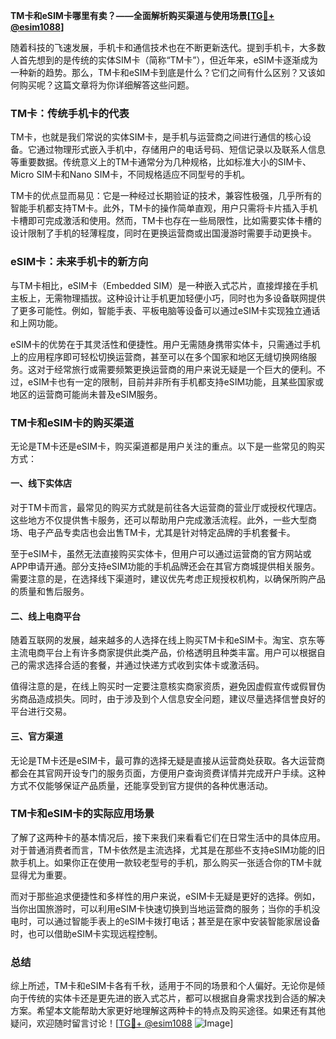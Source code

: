 **TM卡和eSIM卡哪里有卖？——全面解析购买渠道与使用场景[[TG💪+ @esim1088](https://t.me/s/esim1088)]**

随着科技的飞速发展，手机卡和通信技术也在不断更新迭代。提到手机卡，大多数人首先想到的是传统的实体SIM卡（简称“TM卡”），但近年来，eSIM卡逐渐成为一种新的趋势。那么，TM卡和eSIM卡到底是什么？它们之间有什么区别？又该如何购买呢？这篇文章将为你详细解答这些问题。

### TM卡：传统手机卡的代表

TM卡，也就是我们常说的实体SIM卡，是手机与运营商之间进行通信的核心设备。它通过物理形式嵌入手机中，存储用户的电话号码、短信记录以及联系人信息等重要数据。传统意义上的TM卡通常分为几种规格，比如标准大小的SIM卡、Micro SIM卡和Nano SIM卡，不同规格适应不同型号的手机。

TM卡的优点显而易见：它是一种经过长期验证的技术，兼容性极强，几乎所有的智能手机都支持TM卡。此外，TM卡的操作简单直观，用户只需将卡片插入手机卡槽即可完成激活和使用。然而，TM卡也存在一些局限性，比如需要实体卡槽的设计限制了手机的轻薄程度，同时在更换运营商或出国漫游时需要手动更换卡。

### eSIM卡：未来手机卡的新方向

与TM卡相比，eSIM卡（Embedded SIM）是一种嵌入式芯片，直接焊接在手机主板上，无需物理插拔。这种设计让手机更加轻便小巧，同时也为多设备联网提供了更多可能性。例如，智能手表、平板电脑等设备可以通过eSIM卡实现独立通话和上网功能。

eSIM卡的优势在于其灵活性和便捷性。用户无需随身携带实体卡，只需通过手机上的应用程序即可轻松切换运营商，甚至可以在多个国家和地区无缝切换网络服务。这对于经常旅行或需要频繁更换运营商的用户来说无疑是一个巨大的便利。不过，eSIM卡也有一定的限制，目前并非所有手机都支持eSIM功能，且某些国家或地区的运营商可能尚未普及eSIM服务。

### TM卡和eSIM卡的购买渠道

无论是TM卡还是eSIM卡，购买渠道都是用户关注的重点。以下是一些常见的购买方式：

#### 一、线下实体店

对于TM卡而言，最常见的购买方式就是前往各大运营商的营业厅或授权代理店。这些地方不仅提供售卡服务，还可以帮助用户完成激活流程。此外，一些大型商场、电子产品专卖店也会出售TM卡，尤其是针对特定品牌的手机套餐卡。

至于eSIM卡，虽然无法直接购买实体卡，但用户可以通过运营商的官方网站或APP申请开通。部分支持eSIM功能的手机品牌还会在其官方商城提供相关服务。需要注意的是，在选择线下渠道时，建议优先考虑正规授权机构，以确保所购产品的质量和售后服务。

#### 二、线上电商平台

随着互联网的发展，越来越多的人选择在线上购买TM卡和eSIM卡。淘宝、京东等主流电商平台上有许多商家提供此类产品，价格透明且种类丰富。用户可以根据自己的需求选择合适的套餐，并通过快递方式收到实体卡或激活码。

值得注意的是，在线上购买时一定要注意核实商家资质，避免因虚假宣传或假冒伪劣商品造成损失。同时，由于涉及到个人信息安全问题，建议尽量选择信誉良好的平台进行交易。

#### 三、官方渠道

无论是TM卡还是eSIM卡，最可靠的选择无疑是直接从运营商处获取。各大运营商都会在其官网开设专门的服务页面，方便用户查询资费详情并完成开户手续。这种方式不仅能够保证产品质量，还能享受到官方提供的各种优惠活动。

### TM卡和eSIM卡的实际应用场景

了解了这两种卡的基本情况后，接下来我们来看看它们在日常生活中的具体应用。对于普通消费者而言，TM卡依然是主流选择，尤其是在那些不支持eSIM功能的旧款手机上。如果你正在使用一款较老型号的手机，那么购买一张适合你的TM卡就显得尤为重要。

而对于那些追求便捷性和多样性的用户来说，eSIM卡无疑是更好的选择。例如，当你出国旅游时，可以利用eSIM卡快速切换到当地运营商的服务；当你的手机没电时，可以通过智能手表上的eSIM卡拨打电话；甚至是在家中安装智能家居设备时，也可以借助eSIM卡实现远程控制。

### 总结

综上所述，TM卡和eSIM卡各有千秋，适用于不同的场景和个人偏好。无论你是倾向于传统的实体卡还是更先进的嵌入式芯片，都可以根据自身需求找到合适的解决方案。希望本文能帮助大家更好地理解这两种卡的特点及购买途径。如果还有其他疑问，欢迎随时留言讨论！[[TG💪+ @esim1088](https://t.me/s/esim1088) ![Image](https://i.postimg.cc/4NQfJmqS/Snipaste-2025-05-13-00-14-12.png)]